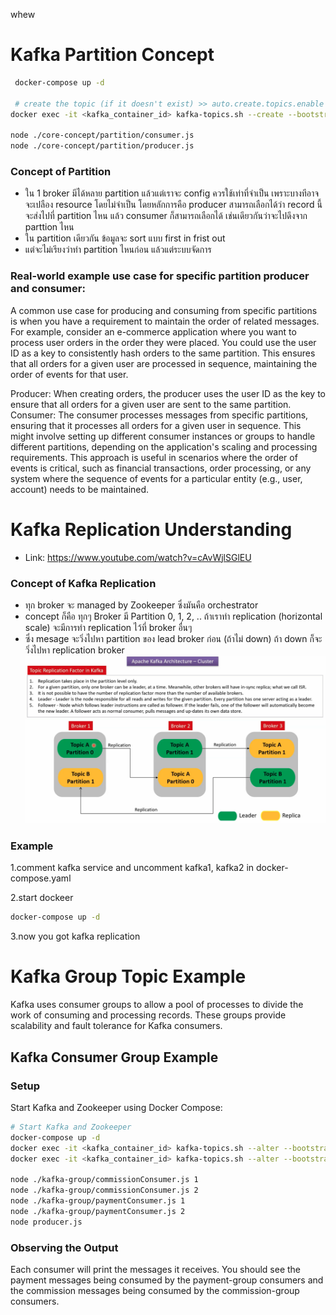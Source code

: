 whew
# Kafka Partition Concept
```sh
 docker-compose up -d

 # create the topic (if it doesn't exist) >> auto.create.topics.enable = true ไม่ต้องทำ
docker exec -it <kafka_container_id> kafka-topics.sh --create --bootstrap-server localhost:9092 --replication-factor 1 --partitions 4 --topic my-partitioned-topic

node ./core-concept/partition/consumer.js
node ./core-concept/partition/producer.js
 ```

### Concept of Partition
  - ใน 1 broker มีได้หลาย partition แล้วแต่เราจะ config ควรใช้เท่าที่จำเป็น เพราะบางทีอาจจะเปลือง resource โดยไม่จำเป็น โดยหลักการคือ producer สามารถเลือกได้ว่า record นี้จะส่งไปที่ partition ไหน แล้ว consumer ก็สามารถเลือกได้ เช่นเดียวกันว่าจะไปดึงจาก parttion ไหน
  - ใน partition เดียวกัน ข้อมูลจะ sort แบบ first in frist out
  - แต่จะไม่เรียงว่าทำ partition ไหนก่อน แล้วแต่ระบบจัดการ

### Real-world example use case for specific partition producer and consumer:
A common use case for producing and consuming from specific partitions is when you have a requirement to maintain the order of related messages. For example, consider an e-commerce application where you want to process user orders in the order they were placed. You could use the user ID as a key to consistently hash orders to the same partition. This ensures that all orders for a given user are processed in sequence, maintaining the order of events for that user.

Producer: When creating orders, the producer uses the user ID as the key to ensure that all orders for a given user are sent to the same partition.
Consumer: The consumer processes messages from specific partitions, ensuring that it processes all orders for a given user in sequence. This might involve setting up different consumer instances or groups to handle different partitions, depending on the application's scaling and processing requirements.
This approach is useful in scenarios where the order of events is critical, such as financial transactions, order processing, or any system where the sequence of events for a particular entity (e.g., user, account) needs to be maintained.

# Kafka Replication Understanding
 - Link: https://www.youtube.com/watch?v=cAvWjlSGlEU

### Concept of Kafka Replication
 - ทุก broker จะ managed by Zookeeper ซึ่งมันคือ orchestrator
 - concept ก็คือ ทุกๆ Broker มี Partition 0, 1, 2, .. ถ้าเราทำ replication (horizontal scale) จะมีการทำ replication ไว้ที่ broker อื่นๆ
 - ซึ่ง mesage จะวิ่งไปหา partition ของ lead broker ก่อน (ถ้าไม่ down) ถ้า down ก็จะวิ่งไปหา replication broker
![cluster](./usecase/cluster.png)

### Example
1.comment kafka service and uncomment kafka1, kafka2 in docker-compose.yaml

2.start dockeer
```sh
docker-compose up -d
 ```
3.now you got kafka replication

# Kafka Group Topic Example
Kafka uses consumer groups to allow a pool of processes to divide the work of consuming and processing records. These groups provide scalability and fault tolerance for Kafka consumers.

## Kafka Consumer Group Example

### Setup
Start Kafka and Zookeeper using Docker Compose:
```sh
# Start Kafka and Zookeeper
docker-compose up -d
docker exec -it <kafka_container_id> kafka-topics.sh --alter --bootstrap-server localhost:9092 --topic commission --partitions 2
docker exec -it <kafka_container_id> kafka-topics.sh --alter --bootstrap-server localhost:9092 --topic payment --partitions 2

node ./kafka-group/commissionConsumer.js 1
node ./kafka-group/commissionConsumer.js 2
node ./kafka-group/paymentConsumer.js 1
node ./kafka-group/paymentConsumer.js 2
node producer.js
```

### Observing the Output
Each consumer will print the messages it receives. You should see the payment messages being consumed by the payment-group consumers and the commission messages being consumed by the commission-group consumers.